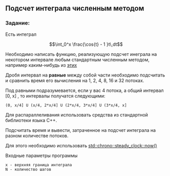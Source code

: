 ## Подсчет интеграла численным методом 
### Задание:

Есть интеграл
```math
\int_0^x \frac{\cos{t} - 1 }t\,dt
```
Необходимо написать функцию, реализующую подсчет инеграла на некотором интервале любым стандартным численным методом, например каким-нибудь из [этих](http://aco.ifmo.ru/el_books/numerical_methods/lectures/glava2.html)

Дробя интервал на **равные** между собой части необходимо подсчитать и сравнить время его вычисления на 1, 2, 4, 8, 16 и 32 потоках.

Под равными подразумевается, если у вас 4 потока, а общий интервал [0, х] , то интервалы получатся следующими:
    
    (0, x/4] U (x/4, 2*x/4] U (2*x/4, 3*x/4] U (3*x/4, x]

Для распараллеливания использовать средства из стандартной библиотеки языка С++. 

Подсчитать время и вывести, затраченное на подсчет интеграла на разном количестве потоков.

Для этого необходимо использовать [std::chrono::steady_clock::now()](https://en.cppreference.com/w/cpp/chrono/steady_clock/now)


Входные параметры программы

    x - верхняя граница интеграла
    N - количество шагов

